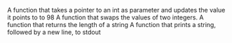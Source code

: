 A function that takes a pointer to an int as parameter and updates the value it points to to 98
A function that swaps the values of two integers.
A function that returns the length of a string
A function that prints a string, followed by a new line, to stdout
